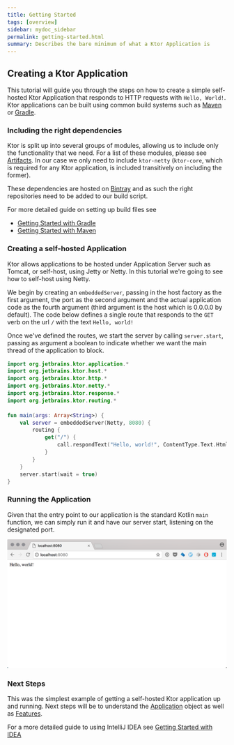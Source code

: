 ```yaml
---
title: Getting Started
tags: [overview]
sidebar: mydoc_sidebar
permalink: getting-started.html
summary: Describes the bare minimum of what a Ktor Application is
---
```


## Creating a Ktor Application

This tutorial will guide you through the steps on how to create a simple self-hosted Ktor Application that responds to HTTP requests with `Hello, World!`.
Ktor applications can be built using common build systems such as [Maven](https://kotlinlang.org/docs/reference/using-maven.html) or [Gradle](https://kotlinlang.org/docs/reference/using-gradle.html).

### Including the right dependencies

Ktor is split up into several groups of modules, allowing us to include only the functionality that we need. For a list of these modules, please see [Artifacts](artifacts). In our case we
only need to include `ktor-netty` (`ktor-core`, which is required for any Ktor application, is included transitively on including the former).  

These dependencies are hosted on [Bintray](https://bintray.com/kotlin/ktor) and as such the right
repositories need to be added to our build script.

For more detailed guide on setting up build files see

* [Getting Started with Gradle](getting-started-gradle)
* [Getting Started with Maven](getting-started-maven)

### Creating a self-hosted Application

Ktor allows applications to be hosted under Application Server such as Tomcat, or self-host, using Jetty or Netty. In this tutorial we're going to see how to self-host using Netty.

We begin by creating an `embeddedServer`, passing in the host factory as the first argument, the port as the second argument and the actual application code as the fourth argument (third argument is the host which is 0.0.0.0 by default).
The code below defines a single route that responds to the `GET` verb on the url `/` with the text `Hello, world!`

Once we've defined the routes, we start the server by calling `server.start`, passing as argument a boolean to indicate whether we want the main thread
of the application to block.  

```kotlin
import org.jetbrains.ktor.application.*
import org.jetbrains.ktor.host.*
import org.jetbrains.ktor.http.*
import org.jetbrains.ktor.netty.*
import org.jetbrains.ktor.response.*
import org.jetbrains.ktor.routing.*

fun main(args: Array<String>) {
    val server = embeddedServer(Netty, 8080) {
        routing {
            get("/") {
                call.respondText("Hello, world!", ContentType.Text.Html)
            }
        }
    }
    server.start(wait = true)
}
```

### Running the Application

Given that the entry point to our application is the standard Kotlin `main` function, we can simply run it and have our server start, listening on the designated port.

![Output](../../images/docs/hello-world-output.png)


### Next Steps

This was the simplest example of getting a self-hosted Ktor application up and running.
Next steps will be to understand the [Application](application) object as well as [Features](features).

For a more detailed guide to using IntelliJ IDEA see [Getting Started with IDEA](getting-started-idea)
